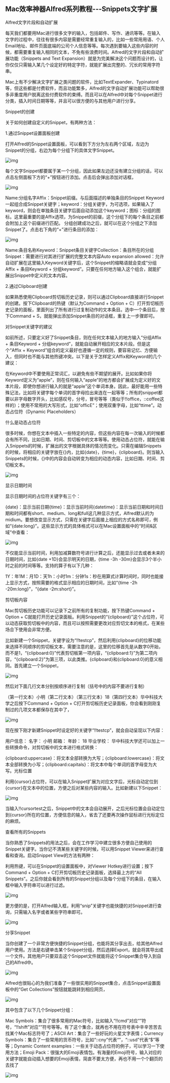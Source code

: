 ## Mac效率神器Alfred系列教程---Snippets文字扩展

Alfred文字片段和自动扩展

每天我们都要用Mac进行很多文字的输入，包括邮件、写作、通讯等等。在输入文字的过程中，往往有很多内容是需要经常重复输入的，比如一些常用用语、个人Email地址、邮件页面底端的公司个人信息等等。每次遇到要输入这些内容的时候，都需要重复输入相同的文本，不免有些浪费时间。Alfred的文字片段和自动扩展功能（Snippets and Text Expansion）就是为完美解决这个问题而设计的，让你仅仅只需输入某几个设定好的特定字符，就能扩展出完整的、冗长的常用字符串。 

Mac上有不少解决文字扩展之类问题的软件，比如TextExpander、Typinatord等，但这些都是付费软件，而且功能繁多，Alfred的文字自动扩展功能可以帮助很多非重度用户脱离这些付费软件的束缚。而且可以在Alfred中对每个Snippet进行分类，插入时间日期等等，并且可以很方便的与其他用户进行分享。

Snippet的创建

关于如何创建自定义的Snippet，有两种方法：

1.通过Snippet设置面板创建

打开Alfred的Snippet设置面板，可以看到下方分为左右两个区域，左边为Snippet的分组，右边为每个分组下的具体文字Snippet。

![img](https://t12.baidu.com/it/u=544584920,2402969766&fm=173&s=6418E83B51DF41CE52CD7CDE0100C0B2&w=640&h=438&img.JPEG)

每个文字Snippet都要属于某一个分组，因此如果左边还没有建立分组的话，可以点击左侧面板下方的“+”按钮进行添加。点击后会弹出添加对话框， 

![img](https://t10.baidu.com/it/u=81238647,1577618303&fm=173&s=64986C3B11DF51CC4C68F8DE0100C0B1&w=640&h=438&img.JPEG)

Name:分组名字Affix：Snippet前缀。与后面描述的单独条目的Snippet Keyword一起组合成Snippet关键字；keyword：分组关键字，为可选项，如果输入了keyword，则会在单独条目关键字后面自动添加这个keyword；图标：分组的图标。这里最重要的是Affix选项，为Snippet的前缀，这个分组下的每个条目之前都会附加上这个前缀进行匹配。 分组创建成功之后，就可以在这个分组之下添加Snippet了。点击右下角的“+”进行条目的添加： 

![img](https://t12.baidu.com/it/u=3957054551,3200224211&fm=173&s=648C7C33031B446F1AF5A4DA0100C0B1&w=640&h=438&img.JPEG)

Name:条目名称Keyword：Snippet条目关键字Collection：条目所在的分组Snippet：需要进行对其进行扩展的完整文本内容Auto expansion allowed：允许自动扩展在这里输入Keyword关键字后，这个Snippet的缩略语就会变成“分组Affix + 条目Keyword + 分组keyword”。只要在任何地方输入这个组合，就能扩展出Snippet中定义的文本内容。

2.通过Clipboard创建

如果熟悉使用Clipboard剪切板历史记录，则可以通过Clipboard直接进行Snippet的创建。按下Clipboard的热键（默认为Command + Option + C）打开剪切板历史记录的面板，里面列出了所有进行过复制动作的文本条目。选中一个条目后，按下Command + S，就能弹出添加Snippet条目的对话框，重复上一步骤即可。

对Snippet关键字的建议

如前所述，只要定义好了Snippet条目，则在任何文本输入的地方输入“分组Affix + 条目Keyword + 分组keyword”，就能自动展开相应的文本片段。但是这个“Affix + Keyword”组合的定义最好也遵循一定的规则，要容易记忆、方便输入，但同时也不能与其他热键冲突。以下是关于怎样定义Affix和Keyword的几个建议：

在Keyword中不要使用正常词汇，以避免有些不期望的展开。比如如果你将Keyword定义为“apple”，则在任何输入“apple”的地方都会扩展成为定义好的文本片段，即使你想进行输入的就是“apple”这个单词本身。因此，最好能用一些特殊记法，比如将关键字每个单词的首字母捡出来连在一起等等；所有的snippet都要以非字母数字开头，比如感叹号，分号，冒号等等（类似于!!office，::coffee这样的）；使用不常用的大写形式，比如“officE”；使用双重字母，比如“ttime”。动态占位符（Dynamic Placeholders）

什么是动态占位符

很多时候，你想在文本中插入一些特定的内容，但这些内容在每一次输入的时候都会有所不同，比如日期、时间、剪切板中的文本等等。使用动态占位符，就能在输入Snippets的时候，扩展出的文字根据具体的情况而变化。只需在编辑Snippets的时候，将相应的关键字放在{}内，比如{date}，{time}，{clipboard}。则当输入Snippets的时候，{}中的内容会自动转变为相应的动态内容，比如日期、时间、剪切板文本。 

![img](https://t11.baidu.com/it/u=852218548,4110111246&fm=173&s=64887C33110F514D1EFDE5DA0100C0B1&w=640&h=438&img.JPEG)

显示日期时间

显示日期时间的占位符关键字有三个：

{date}：显示当前日期{time}：显示当前时间{datetime}：显示当前日期和时间日期和时间都有short、medium、long和full这几种显示方式，Alfred默认的为midium。要想改变显示方式，只需在关键字后面接上相应的方式名称即可，例如“{date:long}”。这些显示方式的具体格式可以在Mac设置面板中的“时间&区域”中查看： 

![img](https://t11.baidu.com/it/u=202026661,1793646108&fm=173&s=29087032519FE1C85C7DC0DC0100C0B3&w=640&h=495&img.JPEG)

不仅能显示当前时间，利用加减算数符号进行计算之后，还能显示过去或者未来的日期时间，比如{date +1D}会显示明天的日期，{time -3h -30m}会显示3个半小时之前的时间等等。支持的算子有以下几种：

1Y：年1M：月1D：天1h：小时1m：分钟1s：秒在用算式计算时间时，同时也能接上显示方式，按照需要的格式显示相应的日期时间，比如“{time -2h -20m:long}”，“{date -2m:short}”。

剪切板内容

Mac剪切板历史功能可以记录下之前所有的复制功能，按下热键Command + Option + C就能打开历史记录面板。利用Snippet的“{clipboard}”这个占位符，可以动态获取剪切板中的内容，而且可以按照需要更改对应剪切文本的格式，在某些场合下使用会非常方便。

比如新建一个Snippet，关键字设为“!!testcp”，然后利用{clipboard}的位移功能来选择不同顺序的剪切板文本，需要注意的是，这里的位移首先是从数字0开始，而不是1，“{clipboard:0}”代表剪切板第一项内容，“{clipboard:1}”为第二项内容，“{clipboard:2}”为第三项，以此类推。{clipboard}和{clipboard:0}的意义相同。首先建立一个Snippet， 

![img](https://t11.baidu.com/it/u=2574213061,1935674226&fm=173&s=648C7C330B0B444D0A7DA0DB0100C0B1&w=640&h=438&img.JPEG)

然后对下面几行文本分别按顺序进行复制（括号中的内容不要进行复制）

（第一行文本）小明（第二行文本）（第三行文本）18（第四行文本）华中科技大学之后按下Command + Option + C打开剪切板历史记录面板，你会看到刚刚复制过的几项文本都保存在其中了， 

![img](https://t10.baidu.com/it/u=4220417580,2765799868&fm=173&s=609E55321F0E754D5C7958DA000080B1&w=640&h=485&img.JPEG)

现在按下刚才新建Snippet时设定好的关键字“!!testcp”，就会自动呈现以下内容：

用户信息： 名字： 小明 邮箱： 年龄： 18 毕业学校： 华中科技大学还可以加上一些转换命令，对剪切板中的文本进行格式转换：

{clipboard:uppercase}：将文本全部转换为大写；{clipboard:lowercase}：将文本全部转换为小写；{clipboard:capitals}：将文本中每个单词的首字母变为大写。光标位置

利用{cursor}占位符，可以在输入Snippet扩展为对应文字后，光标自动定位到{cursor}在文本中的位置，方便之后对某些内容的输入。比如新建以下Snippet： 

![img](https://t11.baidu.com/it/u=2372756233,1679310632&fm=173&s=648C7C330B0B444D1A75A0DB0100C0B1&w=640&h=438&img.JPEG)

当输入!!cursortest之后，Snippet中的文本会自动展开，之后光标位置会自动定位到{cursor}所在的位置，方便信息的输入，省去了还要再次操作鼠标进行光标定位的麻烦。

查看所有的Snippets

当你熟悉了Snippets的用法之后，会在工作学习中建立很多方便自己使用的Snippet关键字。当你记不清某些关键字的时候，可以用Snippet Viewer来进行查看和查询。启动Snippet View的方法有两种：

利用热键，可以在Snippet的设置面板中，对Viewer Hotkey进行设置；按下Command + Option + C打开剪切板历史记录面板，选择最上方的“All Snippets”。之后你就会看到所有的Snippet分组以及每个分组下的条目，在输入框中输入字符串可以进行过滤。 

![img](https://t12.baidu.com/it/u=18265214,1788121734&fm=173&s=6E28A50B1D1E75CE5C795DDB0000C0B0&w=640&h=485&img.JPEG)

更方便的是，打开Alfred输入框，利用“snip”关键字也能快捷的对Snippet进行查询，只需输入名字或者某些字符串即可。 

![img](https://t11.baidu.com/it/u=1755197437,596304937&fm=173&s=0F38A50B3EAA570968F8ADCE0300F0B7&w=640&h=361&img.JPEG)

分享Snippet

当你创建了一个非常方便快捷的Snippet分组，也能将其分享出去，给其他Alfred用户使用。方法是右键单击某个Snippet分组，然后选择Export，就会将其导出成一个文件。其他用户只要双击这个Snippet文件就能将这个Snippet集合导入到自己的Alfred中。 

![img](https://t12.baidu.com/it/u=1914915377,4065399887&fm=173&s=CC10ED1A399FC4CE5AE1A0DB000090B3&w=640&h=534&img.JPEG)

Alfred也很贴心的为我们准备了一些很实用的Snippet集合，点击Snippet设置面板中的“Get Collections”按钮就能跳转到相应网页， 

![img](https://t12.baidu.com/it/u=4037304980,2131470376&fm=173&s=4906EC1A190E46CE1EF035D3000010B0&w=640&h=529&img.JPEG)

其中包含了以下几个Snippet分组：

Mac Symbols：集合了很多常用的Mac符号，比如输入“!!cmd”对应“”符号，“!!shift”对应“”符号等等。有了这个集合，就再也不用在符号表中辛辛苦苦去找某个Mac标志符号了；ASCII Art：集合了一些好玩的火星文字表情；Currency Symbols：集合了一些常用的货币符号，比如“::cny”代表“”，“::usd”代表“$”等等；Dynamic Content examples：一些关于动态占位符的例子，可以学习一下使用方法；Emoji Pack：很强大的Emoji表情包。有海量的Emoji符号，输入对应的关键字就能自动插入想要的Emoji表情，简直不要太方便，再也不用一个个翻页的去找了 

![img](https://t10.baidu.com/it/u=2634289539,1322585108&fm=173&s=701EEC3B150C50E8166580D60000D0B3&w=640&h=349&img.JPEG)